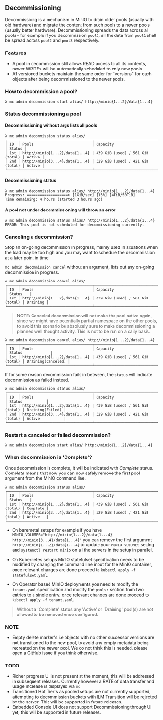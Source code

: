 ## Decommissioning

Decommissiong is a mechanism in MinIO to drain older pools (usually with old hardware) and migrate the content from such pools to a newer pools (usually better hardware). Decommissioning spreads the data across all pools - for example if you decommission `pool1`, all the data from `pool1` shall be spread across `pool2` and `pool3` respectively.

### Features

- A pool in decommission still allows READ access to all its contents, newer WRITEs will be automatically scheduled to only new pools.
- All versioned buckets maintain the same order for "versions" for each objects after being decommissioned to the newer pools.

### How to decommission a pool?
```
λ mc admin decommission start alias/ http://minio{1...2}/data{1...4}
```

### Status decommissioning a pool

#### Decommissioning without args lists all pools
```
λ mc admin decommission status alias/
┌─────┬─────────────────────────────────┬──────────────────────────────────┬────────┐
│ ID  │ Pools                           │ Capacity                         │ Status │
│ 1st │ http://minio{1...2}/data{1...4} │ 439 GiB (used) / 561 GiB (total) │ Active │
│ 2nd │ http://minio{3...4}/data{1...4} │ 329 GiB (used) / 421 GiB (total) │ Active │
└─────┴─────────────────────────────────┴──────────────────────────────────┴────────┘
```

#### Decommissioning status
```
λ mc admin decommission status alias/ http://minio{1...2}/data{1...4}
Progress: ===================> [1GiB/sec] [15%] [4TiB/50TiB]
Time Remaining: 4 hours (started 3 hours ago)
```

#### A pool not under decommissioning will throw an error
```
λ mc admin decommission status alias/ http://minio{1...2}/data{1...4}
ERROR: This pool is not scheduled for decommissioning currently.
```

### Canceling a decommission?
Stop an on-going decommission in progress, mainly used in situations when the load may be too high and you may want to schedule the decommission at a later point in time.

`mc admin decommission cancel` without an argument, lists out any on-going decommission in progress.

```
λ mc admin decommission cancel alias/
┌─────┬─────────────────────────────────┬──────────────────────────────────┬──────────┐
│ ID  │ Pools                           │ Capacity                         │ Status   │
│ 1st │ http://minio{1...2}/data{1...4} │ 439 GiB (used) / 561 GiB (total) │ Draining │
└─────┴─────────────────────────────────┴──────────────────────────────────┴──────────┘
```

> NOTE: Canceled decommission will not make the pool active again, since we might have  potentially partial namespace on the other pools, to avoid this scenario be absolutely sure to make decommissioning a planned well thought activity. This is not to be run on a daily basis.

```
λ mc admin decommission cancel alias/ http://minio{1...2}/data{1...4}
┌─────┬─────────────────────────────────┬──────────────────────────────────┬────────────────────┐
│ ID  │ Pools                           │ Capacity                         │ Status             │
│ 1st │ http://minio{1...2}/data{1...4} │ 439 GiB (used) / 561 GiB (total) │ Draining(Canceled) │
└─────┴─────────────────────────────────┴──────────────────────────────────┴────────────────────┘
```

If for some reason decommission fails in between, the `status` will indicate decommission as failed instead.
```
λ mc admin decommission status alias/
┌─────┬─────────────────────────────────┬──────────────────────────────────┬──────────────────┐
│ ID  │ Pools                           │ Capacity                         │ Status           │
│ 1st │ http://minio{1...2}/data{1...4} │ 439 GiB (used) / 561 GiB (total) │ Draining(Failed) │
│ 2nd │ http://minio{3...4}/data{1...4} │ 329 GiB (used) / 421 GiB (total) │ Active           │
└─────┴─────────────────────────────────┴──────────────────────────────────┴──────────────────┘
```

### Restart a canceled or failed decommission?

```
λ mc admin decommission start alias/ http://minio{1...2}/data{1...4}
```

### When decommission is 'Complete'?
Once decommission is complete, it will be indicated with *Complete* status.  *Complete* means that now you can now safely remove the first pool argument from the MinIO command line.
```
λ mc admin decommission status alias/
┌─────┬─────────────────────────────────┬──────────────────────────────────┬──────────┐
│ ID  │ Pools                           │ Capacity                         │ Status   │
│ 1st │ http://minio{1...2}/data{1...4} │ 439 GiB (used) / 561 GiB (total) │ Complete │
│ 2nd │ http://minio{3...4}/data{1...4} │ 329 GiB (used) / 421 GiB (total) │ Active   │
└─────┴─────────────────────────────────┴──────────────────────────────────┴──────────┘
```

- On baremetal setups for example if you have `MINIO_VOLUMES="http://minio{1...2}/data{1...4} http://minio{3...4}/data{1...4}"`  you can remove the first argument `http://minio{1...2}/data{1...4}` to update your `MINIO_VOLUMES` setting and `systemctl restart minio` on all the servers in the setup in parallel.

- On Kubernetes setups MinIO statefulset specification needs to be modified by changing the command line input for the MinIO container, once relevant changes are done proceed to `kubectl apply -f statefulset.yaml`.

- On Operator based MinIO deployments you need to modify the `tenant.yaml` specification and modify the `pools:` section from two entries to a single entry, once relevant changes are done proceed to `kubectl apply -f tenant.yaml`.

> Without a 'Complete' status any 'Active' or 'Draining' pool(s) are not allowed to be removed once configured.

### NOTE
- Empty delete marker's i.e objects with no other successor versions are not transitioned to the new pool, to avoid any empty metadata being recreated on the newer pool. We do not think this is needed, please open a GitHub issue if you think otherwise.

### TODO
- Richer progress UI is not present at the moment, this will be addressed in subsequent releases. Currently however a RATE of data transfer and usage increase is displayed via `mc`.
- Transitioned Hot Tier's as pooled setups are not currently supported, attempting to decommission buckets with ILM Transition will be rejected by the server. This will be supported in future releases.
- Embedded Console UI does not support Decommissioning through UI yet, this will be supported in future releases.
